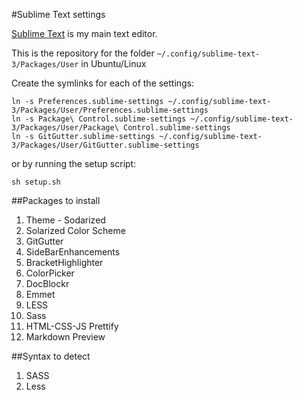 #Sublime Text settings

[Sublime Text](http://www.sublimetext.com/) is my main text editor.

This is the repository for the folder `~/.config/sublime-text-3/Packages/User` in Ubuntu/Linux

Create the symlinks for each of the settings:

```
ln -s Preferences.sublime-settings ~/.config/sublime-text-3/Packages/User/Preferences.sublime-settings
ln -s Package\ Control.sublime-settings ~/.config/sublime-text-3/Packages/User/Package\ Control.sublime-settings
ln -s GitGutter.sublime-settings ~/.config/sublime-text-3/Packages/User/GitGutter.sublime-settings
```

or by running the setup script:

```
sh setup.sh
```

##Packages to install

1. Theme - Sodarized
1. Solarized Color Scheme
1. GitGutter
1. SideBarEnhancements
1. BracketHighlighter
1. ColorPicker
1. DocBlockr
1. Emmet
1. LESS
1. Sass
1. HTML-CSS-JS Prettify
1. Markdown Preview

##Syntax to detect

1. SASS
1. Less
